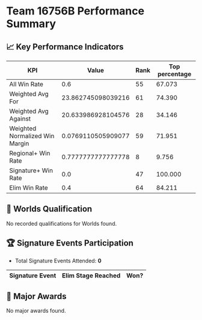 # Team 16756B Performance Summary

## 📈 Key Performance Indicators
| KPI | Value | Rank | Top percentage |
| --- | ----- | ---- | ----- |
| All Win Rate | 0.6 | 55 | 67.073 |
| Weighted Avg For | 23.862745098039216 | 61 | 74.390 |
| Weighted Avg Against | 20.633986928104576 | 28 | 34.146 |
| Weighted Normalized Win Margin | 0.0769110505909077 | 59 | 71.951 |
| Regional+ Win Rate | 0.7777777777777778 | 8 | 9.756 |
| Signature+ Win Rate | 0.0 | 47 | 100.000 |
| Elim Win Rate | 0.4 | 64 | 84.211 |


## 🎯 Worlds Qualification
No recorded qualifications for Worlds found.

## 🏆 Signature Events Participation
- Total Signature Events Attended: **0**

| Signature Event | Elim Stage Reached | Won? |
|:----------------|:-------------------|:----|


## 🥇 Major Awards
No major awards found.

